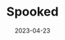 ---
layout: comic
date: 2023-04-23
title: Spooked
categories: page
number: 6
permalink: /read/6
image: /pages/rm_006.webp
---